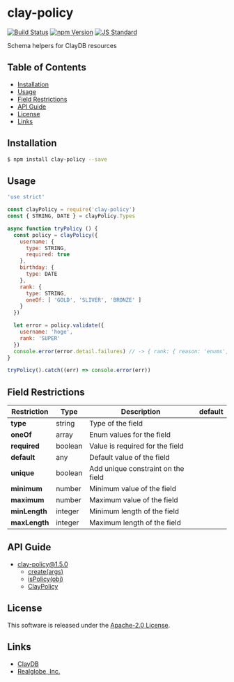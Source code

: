 clay-policy
==========

<!---
This file is generated by ape-tmpl. Do not update manually.
--->

<!-- Badge Start -->
<a name="badges"></a>

[![Build Status][bd_travis_com_shield_url]][bd_travis_com_url]
[![npm Version][bd_npm_shield_url]][bd_npm_url]
[![JS Standard][bd_standard_shield_url]][bd_standard_url]

[bd_repo_url]: https://github.com/realglobe-Inc/clay-policy
[bd_travis_url]: http://travis-ci.org/realglobe-Inc/clay-policy
[bd_travis_shield_url]: http://img.shields.io/travis/realglobe-Inc/clay-policy.svg?style=flat
[bd_travis_com_url]: http://travis-ci.com/realglobe-Inc/clay-policy
[bd_travis_com_shield_url]: https://api.travis-ci.com/realglobe-Inc/clay-policy.svg?token=aeFzCpBZebyaRijpCFmm
[bd_license_url]: https://github.com/realglobe-Inc/clay-policy/blob/master/LICENSE
[bd_codeclimate_url]: http://codeclimate.com/github/realglobe-Inc/clay-policy
[bd_codeclimate_shield_url]: http://img.shields.io/codeclimate/github/realglobe-Inc/clay-policy.svg?style=flat
[bd_codeclimate_coverage_shield_url]: http://img.shields.io/codeclimate/coverage/github/realglobe-Inc/clay-policy.svg?style=flat
[bd_gemnasium_url]: https://gemnasium.com/realglobe-Inc/clay-policy
[bd_gemnasium_shield_url]: https://gemnasium.com/realglobe-Inc/clay-policy.svg
[bd_npm_url]: http://www.npmjs.org/package/clay-policy
[bd_npm_shield_url]: http://img.shields.io/npm/v/clay-policy.svg?style=flat
[bd_standard_url]: http://standardjs.com/
[bd_standard_shield_url]: https://img.shields.io/badge/code%20style-standard-brightgreen.svg

<!-- Badge End -->


<!-- Description Start -->
<a name="description"></a>

Schema helpers for ClayDB resources

<!-- Description End -->


<!-- Overview Start -->
<a name="overview"></a>



<!-- Overview End -->


<!-- Sections Start -->
<a name="sections"></a>

<!-- Section from "doc/guides/00.TOC.md.hbs" Start -->

<a name="section-doc-guides-00-t-o-c-md"></a>

Table of Contents
----------------

- [Installation](#installation)
- [Usage](#usage)
- [Field Restrictions](#field-restrictions)
- [API Guide](#api-guide)
- [License](#license)
- [Links](#links)


<!-- Section from "doc/guides/00.TOC.md.hbs" End -->

<!-- Section from "doc/guides/01.Installation.md.hbs" Start -->

<a name="section-doc-guides-01-installation-md"></a>

Installation
-----

```bash
$ npm install clay-policy --save
```


<!-- Section from "doc/guides/01.Installation.md.hbs" End -->

<!-- Section from "doc/guides/02.Usage.md.hbs" Start -->

<a name="section-doc-guides-02-usage-md"></a>

Usage
---------

```javascript
'use strict'

const clayPolicy = require('clay-policy')
const { STRING, DATE } = clayPolicy.Types

async function tryPolicy () {
  const policy = clayPolicy({
    username: {
      type: STRING,
      required: true
    },
    birthday: {
      type: DATE
    },
    rank: {
      type: STRING,
      oneOf: [ 'GOLD', 'SLIVER', 'BRONZE' ]
    }
  })

  let error = policy.validate({
    username: 'hoge',
    rank: 'SUPER'
  })
  console.error(error.detail.failures) // -> { rank: { reason: 'enums', expects: [ /* ... */ ], actual: 'ULTRA' } }
}

tryPolicy().catch((err) => console.error(err))

```


<!-- Section from "doc/guides/02.Usage.md.hbs" End -->

<!-- Section from "doc/guides/10.Field Restrictions.md.hbs" Start -->

<a name="section-doc-guides-10-field-restrictions-md"></a>

Field Restrictions
-----

| Restriction | Type | Description | default |
| ---------- | ---- | --------- | ------ |
| **type** | string | Type of the field |  |
| **oneOf** | array | Enum values for the field |  |
| **required** | boolean | Value is required for the field |  |
| **default** | any | Default value of the field |  |
| **unique** | boolean | Add unique constraint on the field |  |
| **minimum** | number | Minimum value of the field |  |
| **maximum** | number | Maximum value of the field |  |
| **minLength** | integer | Minimum length of the field |  |
| **maxLength** | integer | Maximum length of the field |  |


<!-- Section from "doc/guides/10.Field Restrictions.md.hbs" End -->

<!-- Section from "doc/guides/11.API Guide.md.hbs" Start -->

<a name="section-doc-guides-11-a-p-i-guide-md"></a>

API Guide
-----

+ [clay-policy@1.5.0](./doc/api/api.md)
  + [create(args)](./doc/api/api.md#clay-policy-function-create)
  + [isPolicy(obj)](./doc/api/api.md#clay-policy-function-is-policy)
  + [ClayPolicy](./doc/api/api.md#clay-policy-class)


<!-- Section from "doc/guides/11.API Guide.md.hbs" End -->


<!-- Sections Start -->


<!-- LICENSE Start -->
<a name="license"></a>

License
-------
This software is released under the [Apache-2.0 License](https://github.com/realglobe-Inc/clay-policy/blob/master/LICENSE).

<!-- LICENSE End -->


<!-- Links Start -->
<a name="links"></a>

Links
------

+ [ClayDB][clay_d_b_url]
+ [Realglobe, Inc.][realglobe,_inc__url]

[clay_d_b_url]: https://github.com/realglobe-Inc/claydb
[realglobe,_inc__url]: http://realglobe.jp

<!-- Links End -->
